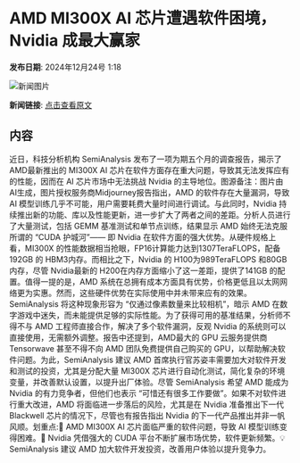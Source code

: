 # ​AMD MI300X AI 芯片遭遇软件困境，Nvidia 成最大赢家

**发布日期**: 2024年12月24号 1:18

![新闻图片](https://pic.chinaz.com/picmap/202304231132168577_6.jpg)

**新闻链接**: [点击查看原文](https://www.aibase.com/zh/news/14201)

## 内容

近日，科技分析机构 SemiAnalysis 发布了一项为期五个月的调查报告，揭示了 AMD最新推出的 MI300X AI 芯片在软件方面存在重大问题，导致其无法发挥应有的性能，因而在 AI 芯片市场中无法挑战 Nvidia 的主导地位。图源备注：图片由AI生成，图片授权服务商Midjourney报告指出，AMD 的软件存在大量漏洞，导致 AI 模型训练几乎不可能，用户需要耗费大量时间进行调试。与此同时，Nvidia 持续推出新的功能、库以及性能更新，进一步扩大了两者之间的差距。分析人员进行了大量测试，包括 GEMM 基准测试和单节点训练，结果显示 AMD 始终无法克服所谓的 “CUDA 护城河”—— 即 Nvidia 在软件方面的强大优势。从硬件规格上看，MI300X 的性能数据相当抢眼，FP16计算能力达到1307TeraFLOPS，配备192GB 的 HBM3内存。而相比之下，Nvidia 的 H100为989TeraFLOPS 和80GB 内存，尽管 Nvidia最新的 H200在内存方面缩小了这一差距，提供了141GB 的配置。值得一提的是，AMD 系统在总拥有成本方面具有优势，价格更低且以太网网络更为实惠。然而，这些硬件优势在实际使用中并未带来应有的效果。SemiAnalysis 将这种现象形容为 “仅通过像素数量来比较相机”，暗示 AMD 在数字游戏中迷失，而未能提供足够的实际性能。为了获得可用的基准结果，分析师不得不与 AMD 工程师直接合作，解决了多个软件漏洞，反观 Nvidia 的系统则可以直接使用，无需额外调整。报告中还提到，AMD最大的 GPU 云服务提供商 Tensorwave 甚至不得不向 AMD 团队免费提供自己购买的 GPU，以帮助解决软件问题。为此，SemiAnalysis 建议 AMD 首席执行官苏姿丰需要加大对软件开发和测试的投资，尤其是分配大量 MI300X 芯片进行自动化测试，简化复杂的环境变量，并改善默认设置，以提升出厂体验。尽管 SemiAnalysis 希望 AMD 能成为 Nvidia 的有力竞争者，但他们也表示 “可惜还有很多工作要做”。如果不对软件进行重大改进，AMD 将面临进一步落后的风险，尤其是在 Nvidia 准备推出下一代 Blackwell 芯片的情况下，尽管也有报告指出 Nvidia 的下一代产品推出并非一帆风顺。划重点:🌟 AMD MI300X AI 芯片面临严重的软件问题，导致 AI 模型训练变得困难。🔧 Nvidia 凭借强大的 CUDA 平台不断扩展市场优势，软件更新频繁。💡 SemiAnalysis 建议 AMD 加大软件开发投资，改善用户体验以提升竞争力。
